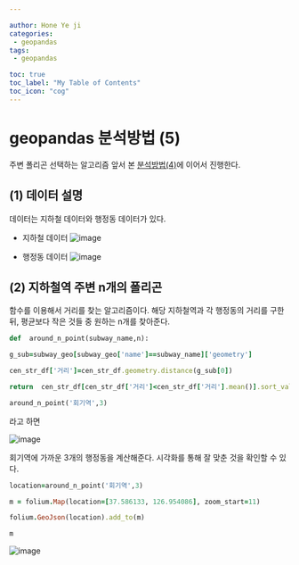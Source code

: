 ```yaml
---

author: Hone Ye ji
categories: 
 - geopandas
tags: 
 - geopandas

toc: true
toc_label: "My Table of Contents"
toc_icon: "cog"
---
```


# geopandas 분석방법 (5)
주변 폴리곤 선택하는 알고리즘
앞서 본 [분석방법(4)](https://yejiblog.xyz/geopandas%EB%B6%84%EC%84%9D(4)-%ED%96%89%EC%A0%95%EB%8F%99%EC%95%88%EC%97%90-%EC%86%8D%ED%95%98%EB%8A%94%EC%A7%80/)에 이어서 진행한다.

## (1) 데이터 설명

데이터는 지하철 데이터와 행정동 데이터가 있다.
* 지하철 데이터
![image](https://user-images.githubusercontent.com/45659433/164612347-97ca0f15-0084-4ffb-b15d-c23f8ad51257.png)

* 행정동 데이터
![image](https://user-images.githubusercontent.com/45659433/164612440-453ede5e-0340-4a70-91e7-f4f747113086.png)

## (2) 지하철역 주변 n개의 폴리곤

함수를 이용해서 거리를 찾는 알고리즘이다. 해당  지하철역과 각 행정동의 거리를 구한 뒤, 평균보다 작은 것들 중 원하는 n개를 찾아준다.
```ruby 
def  around_n_point(subway_name,n):

g_sub=subway_geo[subway_geo['name']==subway_name]['geometry']

cen_str_df['거리']=cen_str_df.geometry.distance(g_sub[0])

return  cen_str_df[cen_str_df['거리']<cen_str_df['거리'].mean()].sort_values(by=["거리"])[:n]
```

```ruby 
around_n_point('회기역',3)
```
라고 하면 

![image](https://user-images.githubusercontent.com/45659433/164612746-4c8d0872-3148-428e-9245-86595ca33b2e.png)

회기역에 가까운 3개의 행정동을 계산해준다.
시각화를 통해 잘 맞춘 것을 확인할 수 있다.

```ruby 
location=around_n_point('회기역',3)

m = folium.Map(location=[37.586133, 126.954086], zoom_start=11)

folium.GeoJson(location).add_to(m)

m
```

![image](https://user-images.githubusercontent.com/45659433/164612861-8699fba3-8f99-4a18-8120-056e70fa8bba.png)
<!--stackedit_data:
eyJoaXN0b3J5IjpbNjg3OTc0NTI4XX0=
-->
